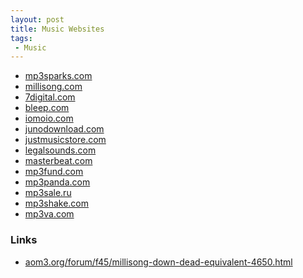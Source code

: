 ```yaml
---
layout: post
title: Music Websites
tags:
 - Music
---
```


* [mp3sparks.com](http://account.mp3sparks.com/reg/reg.shtml)
* [millisong.com](http://millisong.com)
* [7digital.com](http://7digital.com)
* [bleep.com](http://bleep.com)
* [iomoio.com](http://iomoio.com)
* [junodownload.com](http://junodownload.com)
* [justmusicstore.com](http://justmusicstore.com)
* [legalsounds.com](http://legalsounds.com)
* [masterbeat.com](http://masterbeat.com)
* [mp3fund.com](http://mp3fund.com)
* [mp3panda.com](http://mp3panda.com)
* [mp3sale.ru](http://mp3sale.ru)
* [mp3shake.com](http://mp3shake.com)
* [mp3va.com](http://mp3va.com)

### Links
* [aom3.org/forum/f45/millisong-down-dead-equivalent-4650.html][a]

[a]:http://aom3.org/forum/f45/millisong-down-dead-equivalent-4650.html